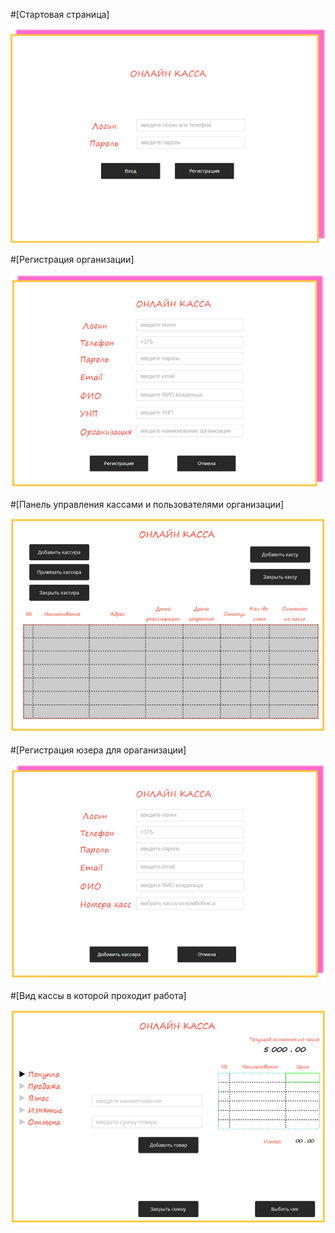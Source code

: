 
#[Стартовая страница]
<p align="center">
  <img src="https://github.com/Polisterva/online_cashbox/blob/master/Mockups/Login.png">
</p>

#[Регистрация организации]
<p align="center">
  <img src="https://github.com/Polisterva/online_cashbox/blob/master/Mockups/OrgRegistration.png">
</p>

#[Панель управления кассами и пользователями организации]
<p align="center">
  <img src="https://github.com/Polisterva/online_cashbox/blob/master/Mockups/AdminCashBox.png">
</p>

#[Регистрация юзера для ораганизации]
<p align="center">
  <img src="https://github.com/Polisterva/online_cashbox/blob/master/Mockups/UserRegistration.png">
</p>

#[Вид кассы в которой проходит работа]
<p align="center">
  <img src="https://github.com/Polisterva/online_cashbox/blob/master/Mockups/CashBox.png">
</p>

